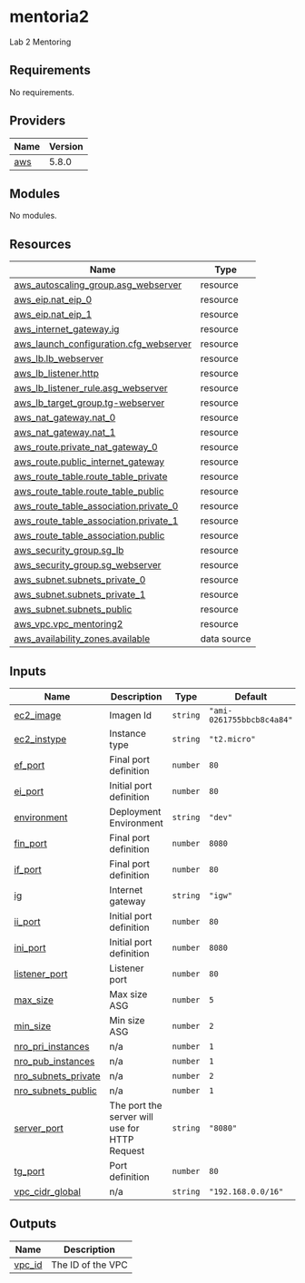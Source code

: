 # mentoria2
Lab 2 Mentoring

<!-- BEGIN_TF_DOCS -->
## Requirements

No requirements.

## Providers

| Name | Version |
|------|---------|
| <a name="provider_aws"></a> [aws](#provider\_aws) | 5.8.0 |

## Modules

No modules.

## Resources

| Name | Type |
|------|------|
| [aws_autoscaling_group.asg_webserver](https://registry.terraform.io/providers/hashicorp/aws/latest/docs/resources/autoscaling_group) | resource |
| [aws_eip.nat_eip_0](https://registry.terraform.io/providers/hashicorp/aws/latest/docs/resources/eip) | resource |
| [aws_eip.nat_eip_1](https://registry.terraform.io/providers/hashicorp/aws/latest/docs/resources/eip) | resource |
| [aws_internet_gateway.ig](https://registry.terraform.io/providers/hashicorp/aws/latest/docs/resources/internet_gateway) | resource |
| [aws_launch_configuration.cfg_webserver](https://registry.terraform.io/providers/hashicorp/aws/latest/docs/resources/launch_configuration) | resource |
| [aws_lb.lb_webserver](https://registry.terraform.io/providers/hashicorp/aws/latest/docs/resources/lb) | resource |
| [aws_lb_listener.http](https://registry.terraform.io/providers/hashicorp/aws/latest/docs/resources/lb_listener) | resource |
| [aws_lb_listener_rule.asg_webserver](https://registry.terraform.io/providers/hashicorp/aws/latest/docs/resources/lb_listener_rule) | resource |
| [aws_lb_target_group.tg-webserver](https://registry.terraform.io/providers/hashicorp/aws/latest/docs/resources/lb_target_group) | resource |
| [aws_nat_gateway.nat_0](https://registry.terraform.io/providers/hashicorp/aws/latest/docs/resources/nat_gateway) | resource |
| [aws_nat_gateway.nat_1](https://registry.terraform.io/providers/hashicorp/aws/latest/docs/resources/nat_gateway) | resource |
| [aws_route.private_nat_gateway_0](https://registry.terraform.io/providers/hashicorp/aws/latest/docs/resources/route) | resource |
| [aws_route.public_internet_gateway](https://registry.terraform.io/providers/hashicorp/aws/latest/docs/resources/route) | resource |
| [aws_route_table.route_table_private](https://registry.terraform.io/providers/hashicorp/aws/latest/docs/resources/route_table) | resource |
| [aws_route_table.route_table_public](https://registry.terraform.io/providers/hashicorp/aws/latest/docs/resources/route_table) | resource |
| [aws_route_table_association.private_0](https://registry.terraform.io/providers/hashicorp/aws/latest/docs/resources/route_table_association) | resource |
| [aws_route_table_association.private_1](https://registry.terraform.io/providers/hashicorp/aws/latest/docs/resources/route_table_association) | resource |
| [aws_route_table_association.public](https://registry.terraform.io/providers/hashicorp/aws/latest/docs/resources/route_table_association) | resource |
| [aws_security_group.sg_lb](https://registry.terraform.io/providers/hashicorp/aws/latest/docs/resources/security_group) | resource |
| [aws_security_group.sg_webserver](https://registry.terraform.io/providers/hashicorp/aws/latest/docs/resources/security_group) | resource |
| [aws_subnet.subnets_private_0](https://registry.terraform.io/providers/hashicorp/aws/latest/docs/resources/subnet) | resource |
| [aws_subnet.subnets_private_1](https://registry.terraform.io/providers/hashicorp/aws/latest/docs/resources/subnet) | resource |
| [aws_subnet.subnets_public](https://registry.terraform.io/providers/hashicorp/aws/latest/docs/resources/subnet) | resource |
| [aws_vpc.vpc_mentoring2](https://registry.terraform.io/providers/hashicorp/aws/latest/docs/resources/vpc) | resource |
| [aws_availability_zones.available](https://registry.terraform.io/providers/hashicorp/aws/latest/docs/data-sources/availability_zones) | data source |

## Inputs

| Name | Description | Type | Default | Required |
|------|-------------|------|---------|:--------:|
| <a name="input_ec2_image"></a> [ec2\_image](#input\_ec2\_image) | Imagen Id | `string` | `"ami-0261755bbcb8c4a84"` | no |
| <a name="input_ec2_instype"></a> [ec2\_instype](#input\_ec2\_instype) | Instance type | `string` | `"t2.micro"` | no |
| <a name="input_ef_port"></a> [ef\_port](#input\_ef\_port) | Final port definition | `number` | `80` | no |
| <a name="input_ei_port"></a> [ei\_port](#input\_ei\_port) | Initial port definition | `number` | `80` | no |
| <a name="input_environment"></a> [environment](#input\_environment) | Deployment Environment | `string` | `"dev"` | no |
| <a name="input_fin_port"></a> [fin\_port](#input\_fin\_port) | Final port definition | `number` | `8080` | no |
| <a name="input_if_port"></a> [if\_port](#input\_if\_port) | Final port definition | `number` | `80` | no |
| <a name="input_ig"></a> [ig](#input\_ig) | Internet gateway | `string` | `"igw"` | no |
| <a name="input_ii_port"></a> [ii\_port](#input\_ii\_port) | Initial port definition | `number` | `80` | no |
| <a name="input_ini_port"></a> [ini\_port](#input\_ini\_port) | Initial port definition | `number` | `8080` | no |
| <a name="input_listener_port"></a> [listener\_port](#input\_listener\_port) | Listener port | `number` | `80` | no |
| <a name="input_max_size"></a> [max\_size](#input\_max\_size) | Max size ASG | `number` | `5` | no |
| <a name="input_min_size"></a> [min\_size](#input\_min\_size) | Min size ASG | `number` | `2` | no |
| <a name="input_nro_pri_instances"></a> [nro\_pri\_instances](#input\_nro\_pri\_instances) | n/a | `number` | `1` | no |
| <a name="input_nro_pub_instances"></a> [nro\_pub\_instances](#input\_nro\_pub\_instances) | n/a | `number` | `1` | no |
| <a name="input_nro_subnets_private"></a> [nro\_subnets\_private](#input\_nro\_subnets\_private) | n/a | `number` | `2` | no |
| <a name="input_nro_subnets_public"></a> [nro\_subnets\_public](#input\_nro\_subnets\_public) | n/a | `number` | `1` | no |
| <a name="input_server_port"></a> [server\_port](#input\_server\_port) | The port the server will use for HTTP Request | `string` | `"8080"` | no |
| <a name="input_tg_port"></a> [tg\_port](#input\_tg\_port) | Port definition | `number` | `80` | no |
| <a name="input_vpc_cidr_global"></a> [vpc\_cidr\_global](#input\_vpc\_cidr\_global) | n/a | `string` | `"192.168.0.0/16"` | no |

## Outputs

| Name | Description |
|------|-------------|
| <a name="output_vpc_id"></a> [vpc\_id](#output\_vpc\_id) | The ID of the VPC |
<!-- END_TF_DOCS -->